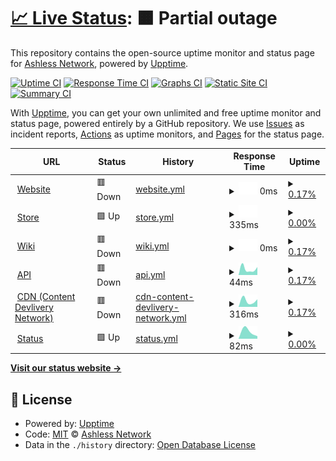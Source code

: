 # [📈 Live Status](https://Ashless-network.github.io/uptime): <!--live status--> **🟧 Partial outage**

This repository contains the open-source uptime monitor and status page for [Ashless Network](https://Ashless-network.github.io/uptime), powered by [Upptime](https://github.com/upptime/upptime).

[![Uptime CI](https://github.com/Ashless-network/uptime/workflows/Uptime%20CI/badge.svg)](https://github.com/Ashless-network/uptime/actions?query=workflow%3A%22Uptime+CI%22)
[![Response Time CI](https://github.com/Ashless-network/uptime/workflows/Response%20Time%20CI/badge.svg)](https://github.com/Ashless-network/uptime/actions?query=workflow%3A%22Response+Time+CI%22)
[![Graphs CI](https://github.com/Ashless-network/uptime/workflows/Graphs%20CI/badge.svg)](https://github.com/Ashless-network/uptime/actions?query=workflow%3A%22Graphs+CI%22)
[![Static Site CI](https://github.com/Ashless-network/uptime/workflows/Static%20Site%20CI/badge.svg)](https://github.com/Ashless-network/uptime/actions?query=workflow%3A%22Static+Site+CI%22)
[![Summary CI](https://github.com/Ashless-network/uptime/workflows/Summary%20CI/badge.svg)](https://github.com/Ashless-network/uptime/actions?query=workflow%3A%22Summary+CI%22)

With [Upptime](https://upptime.js.org), you can get your own unlimited and free uptime monitor and status page, powered entirely by a GitHub repository. We use [Issues](https://github.com/Ashless-network/uptime/issues) as incident reports, [Actions](https://github.com/Ashless-network/uptime/actions) as uptime monitors, and [Pages](https://Ashless-network.github.io/uptime) for the status page.

<!--start: status pages-->
<!-- This summary is generated by Upptime (https://github.com/upptime/upptime) -->
<!-- Do not edit this manually, your changes will be overwritten -->
<!-- prettier-ignore -->
| URL | Status | History | Response Time | Uptime |
| --- | ------ | ------- | ------------- | ------ |
| <img alt="" src="https://icons.duckduckgo.com/ip3/ashless.net.ico" height="13"> [Website](https://ashless.net) | 🟥 Down | [website.yml](https://github.com/Ashless-Network/upptime/commits/HEAD/history/website.yml) | <details><summary><img alt="Response time graph" src="./graphs/website/response-time-week.png" height="20"> 0ms</summary><br><a href="https://status.ashless.net/history/website"><img alt="Response time 0" src="https://img.shields.io/endpoint?url=https%3A%2F%2Fraw.githubusercontent.com%2FAshless-Network%2Fupptime%2FHEAD%2Fapi%2Fwebsite%2Fresponse-time.json"></a><br><a href="https://status.ashless.net/history/website"><img alt="24-hour response time 0" src="https://img.shields.io/endpoint?url=https%3A%2F%2Fraw.githubusercontent.com%2FAshless-Network%2Fupptime%2FHEAD%2Fapi%2Fwebsite%2Fresponse-time-day.json"></a><br><a href="https://status.ashless.net/history/website"><img alt="7-day response time 0" src="https://img.shields.io/endpoint?url=https%3A%2F%2Fraw.githubusercontent.com%2FAshless-Network%2Fupptime%2FHEAD%2Fapi%2Fwebsite%2Fresponse-time-week.json"></a><br><a href="https://status.ashless.net/history/website"><img alt="30-day response time 0" src="https://img.shields.io/endpoint?url=https%3A%2F%2Fraw.githubusercontent.com%2FAshless-Network%2Fupptime%2FHEAD%2Fapi%2Fwebsite%2Fresponse-time-month.json"></a><br><a href="https://status.ashless.net/history/website"><img alt="1-year response time 0" src="https://img.shields.io/endpoint?url=https%3A%2F%2Fraw.githubusercontent.com%2FAshless-Network%2Fupptime%2FHEAD%2Fapi%2Fwebsite%2Fresponse-time-year.json"></a></details> | <details><summary><a href="https://status.ashless.net/history/website">0.17%</a></summary><a href="https://status.ashless.net/history/website"><img alt="All-time uptime 0.17%" src="https://img.shields.io/endpoint?url=https%3A%2F%2Fraw.githubusercontent.com%2FAshless-Network%2Fupptime%2FHEAD%2Fapi%2Fwebsite%2Fuptime.json"></a><br><a href="https://status.ashless.net/history/website"><img alt="24-hour uptime 1.19%" src="https://img.shields.io/endpoint?url=https%3A%2F%2Fraw.githubusercontent.com%2FAshless-Network%2Fupptime%2FHEAD%2Fapi%2Fwebsite%2Fuptime-day.json"></a><br><a href="https://status.ashless.net/history/website"><img alt="7-day uptime 0.17%" src="https://img.shields.io/endpoint?url=https%3A%2F%2Fraw.githubusercontent.com%2FAshless-Network%2Fupptime%2FHEAD%2Fapi%2Fwebsite%2Fuptime-week.json"></a><br><a href="https://status.ashless.net/history/website"><img alt="30-day uptime 0.17%" src="https://img.shields.io/endpoint?url=https%3A%2F%2Fraw.githubusercontent.com%2FAshless-Network%2Fupptime%2FHEAD%2Fapi%2Fwebsite%2Fuptime-month.json"></a><br><a href="https://status.ashless.net/history/website"><img alt="1-year uptime 0.17%" src="https://img.shields.io/endpoint?url=https%3A%2F%2Fraw.githubusercontent.com%2FAshless-Network%2Fupptime%2FHEAD%2Fapi%2Fwebsite%2Fuptime-year.json"></a></details>
| <img alt="" src="https://icons.duckduckgo.com/ip3/boutique.ashless.net.ico" height="13"> [Store](https://boutique.ashless.net) | 🟩 Up | [store.yml](https://github.com/Ashless-Network/upptime/commits/HEAD/history/store.yml) | <details><summary><img alt="Response time graph" src="./graphs/store/response-time-week.png" height="20"> 335ms</summary><br><a href="https://status.ashless.net/history/store"><img alt="Response time 335" src="https://img.shields.io/endpoint?url=https%3A%2F%2Fraw.githubusercontent.com%2FAshless-Network%2Fupptime%2FHEAD%2Fapi%2Fstore%2Fresponse-time.json"></a><br><a href="https://status.ashless.net/history/store"><img alt="24-hour response time 335" src="https://img.shields.io/endpoint?url=https%3A%2F%2Fraw.githubusercontent.com%2FAshless-Network%2Fupptime%2FHEAD%2Fapi%2Fstore%2Fresponse-time-day.json"></a><br><a href="https://status.ashless.net/history/store"><img alt="7-day response time 335" src="https://img.shields.io/endpoint?url=https%3A%2F%2Fraw.githubusercontent.com%2FAshless-Network%2Fupptime%2FHEAD%2Fapi%2Fstore%2Fresponse-time-week.json"></a><br><a href="https://status.ashless.net/history/store"><img alt="30-day response time 335" src="https://img.shields.io/endpoint?url=https%3A%2F%2Fraw.githubusercontent.com%2FAshless-Network%2Fupptime%2FHEAD%2Fapi%2Fstore%2Fresponse-time-month.json"></a><br><a href="https://status.ashless.net/history/store"><img alt="1-year response time 335" src="https://img.shields.io/endpoint?url=https%3A%2F%2Fraw.githubusercontent.com%2FAshless-Network%2Fupptime%2FHEAD%2Fapi%2Fstore%2Fresponse-time-year.json"></a></details> | <details><summary><a href="https://status.ashless.net/history/store">0.00%</a></summary><a href="https://status.ashless.net/history/store"><img alt="All-time uptime 0.00%" src="https://img.shields.io/endpoint?url=https%3A%2F%2Fraw.githubusercontent.com%2FAshless-Network%2Fupptime%2FHEAD%2Fapi%2Fstore%2Fuptime.json"></a><br><a href="https://status.ashless.net/history/store"><img alt="24-hour uptime 0.00%" src="https://img.shields.io/endpoint?url=https%3A%2F%2Fraw.githubusercontent.com%2FAshless-Network%2Fupptime%2FHEAD%2Fapi%2Fstore%2Fuptime-day.json"></a><br><a href="https://status.ashless.net/history/store"><img alt="7-day uptime 0.00%" src="https://img.shields.io/endpoint?url=https%3A%2F%2Fraw.githubusercontent.com%2FAshless-Network%2Fupptime%2FHEAD%2Fapi%2Fstore%2Fuptime-week.json"></a><br><a href="https://status.ashless.net/history/store"><img alt="30-day uptime 0.00%" src="https://img.shields.io/endpoint?url=https%3A%2F%2Fraw.githubusercontent.com%2FAshless-Network%2Fupptime%2FHEAD%2Fapi%2Fstore%2Fuptime-month.json"></a><br><a href="https://status.ashless.net/history/store"><img alt="1-year uptime 0.00%" src="https://img.shields.io/endpoint?url=https%3A%2F%2Fraw.githubusercontent.com%2FAshless-Network%2Fupptime%2FHEAD%2Fapi%2Fstore%2Fuptime-year.json"></a></details>
| <img alt="" src="https://icons.duckduckgo.com/ip3/wiki.ashless.net.ico" height="13"> [Wiki](https://wiki.ashless.net) | 🟥 Down | [wiki.yml](https://github.com/Ashless-Network/upptime/commits/HEAD/history/wiki.yml) | <details><summary><img alt="Response time graph" src="./graphs/wiki/response-time-week.png" height="20"> 0ms</summary><br><a href="https://status.ashless.net/history/wiki"><img alt="Response time 0" src="https://img.shields.io/endpoint?url=https%3A%2F%2Fraw.githubusercontent.com%2FAshless-Network%2Fupptime%2FHEAD%2Fapi%2Fwiki%2Fresponse-time.json"></a><br><a href="https://status.ashless.net/history/wiki"><img alt="24-hour response time 0" src="https://img.shields.io/endpoint?url=https%3A%2F%2Fraw.githubusercontent.com%2FAshless-Network%2Fupptime%2FHEAD%2Fapi%2Fwiki%2Fresponse-time-day.json"></a><br><a href="https://status.ashless.net/history/wiki"><img alt="7-day response time 0" src="https://img.shields.io/endpoint?url=https%3A%2F%2Fraw.githubusercontent.com%2FAshless-Network%2Fupptime%2FHEAD%2Fapi%2Fwiki%2Fresponse-time-week.json"></a><br><a href="https://status.ashless.net/history/wiki"><img alt="30-day response time 0" src="https://img.shields.io/endpoint?url=https%3A%2F%2Fraw.githubusercontent.com%2FAshless-Network%2Fupptime%2FHEAD%2Fapi%2Fwiki%2Fresponse-time-month.json"></a><br><a href="https://status.ashless.net/history/wiki"><img alt="1-year response time 0" src="https://img.shields.io/endpoint?url=https%3A%2F%2Fraw.githubusercontent.com%2FAshless-Network%2Fupptime%2FHEAD%2Fapi%2Fwiki%2Fresponse-time-year.json"></a></details> | <details><summary><a href="https://status.ashless.net/history/wiki">0.17%</a></summary><a href="https://status.ashless.net/history/wiki"><img alt="All-time uptime 0.17%" src="https://img.shields.io/endpoint?url=https%3A%2F%2Fraw.githubusercontent.com%2FAshless-Network%2Fupptime%2FHEAD%2Fapi%2Fwiki%2Fuptime.json"></a><br><a href="https://status.ashless.net/history/wiki"><img alt="24-hour uptime 1.19%" src="https://img.shields.io/endpoint?url=https%3A%2F%2Fraw.githubusercontent.com%2FAshless-Network%2Fupptime%2FHEAD%2Fapi%2Fwiki%2Fuptime-day.json"></a><br><a href="https://status.ashless.net/history/wiki"><img alt="7-day uptime 0.17%" src="https://img.shields.io/endpoint?url=https%3A%2F%2Fraw.githubusercontent.com%2FAshless-Network%2Fupptime%2FHEAD%2Fapi%2Fwiki%2Fuptime-week.json"></a><br><a href="https://status.ashless.net/history/wiki"><img alt="30-day uptime 0.17%" src="https://img.shields.io/endpoint?url=https%3A%2F%2Fraw.githubusercontent.com%2FAshless-Network%2Fupptime%2FHEAD%2Fapi%2Fwiki%2Fuptime-month.json"></a><br><a href="https://status.ashless.net/history/wiki"><img alt="1-year uptime 0.17%" src="https://img.shields.io/endpoint?url=https%3A%2F%2Fraw.githubusercontent.com%2FAshless-Network%2Fupptime%2FHEAD%2Fapi%2Fwiki%2Fuptime-year.json"></a></details>
| <img alt="" src="https://icons.duckduckgo.com/ip3/api.ashless.net.ico" height="13"> [API](https://api.ashless.net) | 🟥 Down | [api.yml](https://github.com/Ashless-Network/upptime/commits/HEAD/history/api.yml) | <details><summary><img alt="Response time graph" src="./graphs/api/response-time-week.png" height="20"> 44ms</summary><br><a href="https://status.ashless.net/history/api"><img alt="Response time 44" src="https://img.shields.io/endpoint?url=https%3A%2F%2Fraw.githubusercontent.com%2FAshless-Network%2Fupptime%2FHEAD%2Fapi%2Fapi%2Fresponse-time.json"></a><br><a href="https://status.ashless.net/history/api"><img alt="24-hour response time 44" src="https://img.shields.io/endpoint?url=https%3A%2F%2Fraw.githubusercontent.com%2FAshless-Network%2Fupptime%2FHEAD%2Fapi%2Fapi%2Fresponse-time-day.json"></a><br><a href="https://status.ashless.net/history/api"><img alt="7-day response time 44" src="https://img.shields.io/endpoint?url=https%3A%2F%2Fraw.githubusercontent.com%2FAshless-Network%2Fupptime%2FHEAD%2Fapi%2Fapi%2Fresponse-time-week.json"></a><br><a href="https://status.ashless.net/history/api"><img alt="30-day response time 44" src="https://img.shields.io/endpoint?url=https%3A%2F%2Fraw.githubusercontent.com%2FAshless-Network%2Fupptime%2FHEAD%2Fapi%2Fapi%2Fresponse-time-month.json"></a><br><a href="https://status.ashless.net/history/api"><img alt="1-year response time 44" src="https://img.shields.io/endpoint?url=https%3A%2F%2Fraw.githubusercontent.com%2FAshless-Network%2Fupptime%2FHEAD%2Fapi%2Fapi%2Fresponse-time-year.json"></a></details> | <details><summary><a href="https://status.ashless.net/history/api">0.17%</a></summary><a href="https://status.ashless.net/history/api"><img alt="All-time uptime 0.17%" src="https://img.shields.io/endpoint?url=https%3A%2F%2Fraw.githubusercontent.com%2FAshless-Network%2Fupptime%2FHEAD%2Fapi%2Fapi%2Fuptime.json"></a><br><a href="https://status.ashless.net/history/api"><img alt="24-hour uptime 1.20%" src="https://img.shields.io/endpoint?url=https%3A%2F%2Fraw.githubusercontent.com%2FAshless-Network%2Fupptime%2FHEAD%2Fapi%2Fapi%2Fuptime-day.json"></a><br><a href="https://status.ashless.net/history/api"><img alt="7-day uptime 0.17%" src="https://img.shields.io/endpoint?url=https%3A%2F%2Fraw.githubusercontent.com%2FAshless-Network%2Fupptime%2FHEAD%2Fapi%2Fapi%2Fuptime-week.json"></a><br><a href="https://status.ashless.net/history/api"><img alt="30-day uptime 0.17%" src="https://img.shields.io/endpoint?url=https%3A%2F%2Fraw.githubusercontent.com%2FAshless-Network%2Fupptime%2FHEAD%2Fapi%2Fapi%2Fuptime-month.json"></a><br><a href="https://status.ashless.net/history/api"><img alt="1-year uptime 0.17%" src="https://img.shields.io/endpoint?url=https%3A%2F%2Fraw.githubusercontent.com%2FAshless-Network%2Fupptime%2FHEAD%2Fapi%2Fapi%2Fuptime-year.json"></a></details>
| <img alt="" src="https://icons.duckduckgo.com/ip3/cdn.ashless.net.ico" height="13"> [CDN (Content Devlivery Network)](https://cdn.ashless.net) | 🟥 Down | [cdn-content-devlivery-network.yml](https://github.com/Ashless-Network/upptime/commits/HEAD/history/cdn-content-devlivery-network.yml) | <details><summary><img alt="Response time graph" src="./graphs/cdn-content-devlivery-network/response-time-week.png" height="20"> 316ms</summary><br><a href="https://status.ashless.net/history/cdn-content-devlivery-network"><img alt="Response time 316" src="https://img.shields.io/endpoint?url=https%3A%2F%2Fraw.githubusercontent.com%2FAshless-Network%2Fupptime%2FHEAD%2Fapi%2Fcdn-content-devlivery-network%2Fresponse-time.json"></a><br><a href="https://status.ashless.net/history/cdn-content-devlivery-network"><img alt="24-hour response time 316" src="https://img.shields.io/endpoint?url=https%3A%2F%2Fraw.githubusercontent.com%2FAshless-Network%2Fupptime%2FHEAD%2Fapi%2Fcdn-content-devlivery-network%2Fresponse-time-day.json"></a><br><a href="https://status.ashless.net/history/cdn-content-devlivery-network"><img alt="7-day response time 316" src="https://img.shields.io/endpoint?url=https%3A%2F%2Fraw.githubusercontent.com%2FAshless-Network%2Fupptime%2FHEAD%2Fapi%2Fcdn-content-devlivery-network%2Fresponse-time-week.json"></a><br><a href="https://status.ashless.net/history/cdn-content-devlivery-network"><img alt="30-day response time 316" src="https://img.shields.io/endpoint?url=https%3A%2F%2Fraw.githubusercontent.com%2FAshless-Network%2Fupptime%2FHEAD%2Fapi%2Fcdn-content-devlivery-network%2Fresponse-time-month.json"></a><br><a href="https://status.ashless.net/history/cdn-content-devlivery-network"><img alt="1-year response time 316" src="https://img.shields.io/endpoint?url=https%3A%2F%2Fraw.githubusercontent.com%2FAshless-Network%2Fupptime%2FHEAD%2Fapi%2Fcdn-content-devlivery-network%2Fresponse-time-year.json"></a></details> | <details><summary><a href="https://status.ashless.net/history/cdn-content-devlivery-network">0.17%</a></summary><a href="https://status.ashless.net/history/cdn-content-devlivery-network"><img alt="All-time uptime 0.17%" src="https://img.shields.io/endpoint?url=https%3A%2F%2Fraw.githubusercontent.com%2FAshless-Network%2Fupptime%2FHEAD%2Fapi%2Fcdn-content-devlivery-network%2Fuptime.json"></a><br><a href="https://status.ashless.net/history/cdn-content-devlivery-network"><img alt="24-hour uptime 1.19%" src="https://img.shields.io/endpoint?url=https%3A%2F%2Fraw.githubusercontent.com%2FAshless-Network%2Fupptime%2FHEAD%2Fapi%2Fcdn-content-devlivery-network%2Fuptime-day.json"></a><br><a href="https://status.ashless.net/history/cdn-content-devlivery-network"><img alt="7-day uptime 0.17%" src="https://img.shields.io/endpoint?url=https%3A%2F%2Fraw.githubusercontent.com%2FAshless-Network%2Fupptime%2FHEAD%2Fapi%2Fcdn-content-devlivery-network%2Fuptime-week.json"></a><br><a href="https://status.ashless.net/history/cdn-content-devlivery-network"><img alt="30-day uptime 0.17%" src="https://img.shields.io/endpoint?url=https%3A%2F%2Fraw.githubusercontent.com%2FAshless-Network%2Fupptime%2FHEAD%2Fapi%2Fcdn-content-devlivery-network%2Fuptime-month.json"></a><br><a href="https://status.ashless.net/history/cdn-content-devlivery-network"><img alt="1-year uptime 0.17%" src="https://img.shields.io/endpoint?url=https%3A%2F%2Fraw.githubusercontent.com%2FAshless-Network%2Fupptime%2FHEAD%2Fapi%2Fcdn-content-devlivery-network%2Fuptime-year.json"></a></details>
| <img alt="" src="https://icons.duckduckgo.com/ip3/status.ashless.net.ico" height="13"> [Status](https://status.ashless.net) | 🟩 Up | [status.yml](https://github.com/Ashless-Network/upptime/commits/HEAD/history/status.yml) | <details><summary><img alt="Response time graph" src="./graphs/status/response-time-week.png" height="20"> 82ms</summary><br><a href="https://status.ashless.net/history/status"><img alt="Response time 82" src="https://img.shields.io/endpoint?url=https%3A%2F%2Fraw.githubusercontent.com%2FAshless-Network%2Fupptime%2FHEAD%2Fapi%2Fstatus%2Fresponse-time.json"></a><br><a href="https://status.ashless.net/history/status"><img alt="24-hour response time 82" src="https://img.shields.io/endpoint?url=https%3A%2F%2Fraw.githubusercontent.com%2FAshless-Network%2Fupptime%2FHEAD%2Fapi%2Fstatus%2Fresponse-time-day.json"></a><br><a href="https://status.ashless.net/history/status"><img alt="7-day response time 82" src="https://img.shields.io/endpoint?url=https%3A%2F%2Fraw.githubusercontent.com%2FAshless-Network%2Fupptime%2FHEAD%2Fapi%2Fstatus%2Fresponse-time-week.json"></a><br><a href="https://status.ashless.net/history/status"><img alt="30-day response time 82" src="https://img.shields.io/endpoint?url=https%3A%2F%2Fraw.githubusercontent.com%2FAshless-Network%2Fupptime%2FHEAD%2Fapi%2Fstatus%2Fresponse-time-month.json"></a><br><a href="https://status.ashless.net/history/status"><img alt="1-year response time 82" src="https://img.shields.io/endpoint?url=https%3A%2F%2Fraw.githubusercontent.com%2FAshless-Network%2Fupptime%2FHEAD%2Fapi%2Fstatus%2Fresponse-time-year.json"></a></details> | <details><summary><a href="https://status.ashless.net/history/status">0.00%</a></summary><a href="https://status.ashless.net/history/status"><img alt="All-time uptime 0.00%" src="https://img.shields.io/endpoint?url=https%3A%2F%2Fraw.githubusercontent.com%2FAshless-Network%2Fupptime%2FHEAD%2Fapi%2Fstatus%2Fuptime.json"></a><br><a href="https://status.ashless.net/history/status"><img alt="24-hour uptime 0.00%" src="https://img.shields.io/endpoint?url=https%3A%2F%2Fraw.githubusercontent.com%2FAshless-Network%2Fupptime%2FHEAD%2Fapi%2Fstatus%2Fuptime-day.json"></a><br><a href="https://status.ashless.net/history/status"><img alt="7-day uptime 0.00%" src="https://img.shields.io/endpoint?url=https%3A%2F%2Fraw.githubusercontent.com%2FAshless-Network%2Fupptime%2FHEAD%2Fapi%2Fstatus%2Fuptime-week.json"></a><br><a href="https://status.ashless.net/history/status"><img alt="30-day uptime 0.00%" src="https://img.shields.io/endpoint?url=https%3A%2F%2Fraw.githubusercontent.com%2FAshless-Network%2Fupptime%2FHEAD%2Fapi%2Fstatus%2Fuptime-month.json"></a><br><a href="https://status.ashless.net/history/status"><img alt="1-year uptime 0.00%" src="https://img.shields.io/endpoint?url=https%3A%2F%2Fraw.githubusercontent.com%2FAshless-Network%2Fupptime%2FHEAD%2Fapi%2Fstatus%2Fuptime-year.json"></a></details>

<!--end: status pages-->

[**Visit our status website →**](https://Ashless-network.github.io/uptime)

## 📄 License

- Powered by: [Upptime](https://github.com/upptime/upptime)
- Code: [MIT](./LICENSE) © [Ashless Network](https://Ashless-network.github.io/uptime)
- Data in the `./history` directory: [Open Database License](https://opendatacommons.org/licenses/odbl/1-0/)
